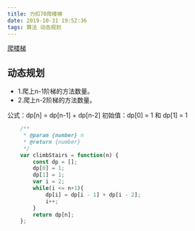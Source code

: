 ```yaml
---
title: 力扣70爬楼梯
date: 2019-10-31 19:52:36
tags: 算法 动态规划
---
```


[爬楼梯](https://leetcode-cn.com/problems/climbing-stairs/')

##  动态规划
+ 1.爬上n-1阶梯的方法数量。
+ 2.爬上n-2阶梯的方法数量。

公式：dp[n] = dp[n-1] + dp[n-2]
初始值：dp[0] = 1 和 dp[1] = 1
```javaScript
    /**
     * @param {number} n
     * @return {number}
     */
    var climbStairs = function(n) {
        const dp = [];
        dp[0] = 1;
        dp[1] = 1;
        var i = 2;
        while(i <= n+1){
            dp[i] = dp[i - 1] + dp[i - 2];
            i++;
        }
        return dp[n];
    };
```
